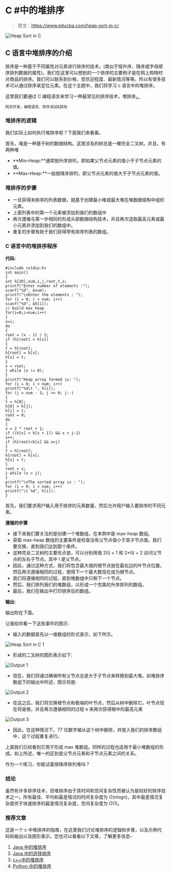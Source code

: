 # C #中的堆排序

> 原文：<https://www.educba.com/heap-sort-in-c/>

![Heap Sort in C](img/3d8424e8fecaa657e83957a3ae4f129d.png)



## C 语言中堆排序的介绍

排序是一种基于不同属性对元素进行排序的技术。(类似于按升序、降序或字母顺序排列数据的属性)。我们在这里可以想到的一个排序的主要例子是在网上购物时对商品的排序。我们可以联系到价格、受欢迎程度、最新情况等等。所以有很多技术可以通过排序来定位元素。在这个主题中，我们将学习 c 语言中的堆排序。

这里我们要通过 C 编程语言来学习一种最常见的排序技术，堆排序[。](https://www.educba.com/software-development/courses/c-programming-course/)

<small>网页开发、编程语言、软件测试&其他</small>

### 堆排序的逻辑

我们实际上如何执行堆排序呢？下面我们来看看。

首先，堆是一种基于树的数据结构。这里涉及的树总是一棵完全二叉树。并且，有两种堆

*   **Min–Heap:**通常按升序排列，即如果父节点元素的值小于子节点元素的值。
*   **Max–Heap:**一般按降序排列，即父节点元素的值大于子节点元素的值。

### 堆排序的步骤

*   一旦获得未排序的列表数据，就基于创建最小堆或最大堆在堆数据结构中组织元素。
*   上面列表中的第一个元素被添加到我们的数组中
*   再次遵循与第一步相同的形成头部数据结构技术，并且再次选取最高元素或最小元素并添加到我们的数组中。
*   重复的步骤有助于我们获得带有排序列表的数组。

### C 语言中的堆排序程序

**代码:**

```
#include <stdio.h>
int main()
{
int h[20],num,i,j,root,t,x;
printf("Enter number of elements :");
scanf("%d", &num);
printf("\nEnter the elements : ");
for (i = 0; i < num; i++)
scanf("%d", &h[i]);
// build max heap
for(i=0;i<num;i++)
{
x=i;
do
{
root = (x - 1) / 2;
if (h[root] < h[x])
{
t = h[root];
h[root] = h[x];
h[x] = t;
}
x = root;
} while (x != 0);
}
printf("Heap array formed is: ");
for (i = 0; i < num; i++)
printf("%d\t ", h[i]);
for (j = num - 1; j >= 0; j--)
{
t = h[0];
h[0] = h[j];
h[j] = t;
root = 0;
do
{
x = 2 * root + 1;
if ((h[x] < h[x + 1]) && x < j-1)
x++;
if (h[root]<h[x] && x<j)
{
t = h[root];
h[root] = h[x];
h[x] = t;
}
root = x;
} while (x < j);
}
printf("\nThe sorted array is : ");
for (i = 0; i < num; i++)
printf("\t %d", h[i]);
}
```

首先，我们要求用户输入用于排序的元素数量，然后允许用户输入要排序的不同元素。

**遵循的步骤**

*   接下来我们要关注的是创建一个堆数组，在本例中是 max-heap 数组。
*   获取 max-heap 数组的主要条件是检查没有父节点值小于其子节点值。我们要交换，直到我们达到那个条件。
*   这种完全二叉树的主要优点是，可以分别用值 2(i) + 1 和 2*(i) + 2 访问父节点的左右子节点。其中 I 是父节点。
*   因此，通过这种方式，我们将包含最大值的根节点放在最右边的叶节点位置。然后再次遵循相同的过程，使得下一个最大数现在成为根节点。
*   我们将遵循相同的过程，直到堆数组中只剩下一个节点。
*   然后，我们排列我们的堆数组，以形成一个完美的升序排列的数组。
*   最后，我们在输出中打印排序后的数组。

**输出:**

输出附在下面。

让我给你看一下这些事件的图示:

*   输入的数据首先以一维数组的形式表示，如下所示。

![Heap Sort in C 1](img/33be2a3871c63343bf28b263880eb34e.png)



*   形成的二叉树的图形表示如下:

![Output 1](img/5223ae1c45a05d0e7dff9c928ba24003.png)



*   现在，我们将通过确保所有父节点总是大于子节点来转换到最大堆。如堆排序数组下的输出中所述，图示将是:

![Output 2](img/6667b716a1e3e0c59f98992770938c4d.png)



*   在这之后，我们将交换根节点和极端的叶节点，然后从树中删除它。叶节点现在将是根，并且再次遵循相同的过程 e 来再次获得根中的最高元素

![Output 3](img/d1d2c8443adab2a6a8675cd2e799bb70.png)



*   因此，在这种情况下，77 位数字被从这个树中删除，并放入我们的排序数组中，这个过程重复进行。

上面我们已经看到它用于形成 max 堆数组。同样的过程也适用于最小堆数组的形成。如上所述，唯一的区别是父节点元素和子节点元素之间的关系。

作为一个练习，你能试着按降序排列堆吗？

### 结论

虽然有许多排序技术，但堆排序由于其时间和空间复杂性而被认为是较好的排序技术之一。所有最佳、平均和最差情况的时间复杂度为 O(nlogn)，其中最差情况复杂度优于快速排序的最差情况复杂度，空间复杂度为 O(1)。

### 推荐文章

这是一个 c 中堆排序的指南，在这里我们讨论堆排序的逻辑和步骤，以及示例代码和输出以及图形表示。您也可以看看以下文章，了解更多信息–

1.  [Java 中的堆排序](https://www.educba.com/heap-sort-in-java/)
2.  [Java 中的选择排序](https://www.educba.com/selection-sort-in-java/)
3.  [c++中的堆排序](https://www.educba.com/heap-sort-in-c-plus-plus/)
4.  [Python 中的堆排序](https://www.educba.com/heap-sort-in-python/)





